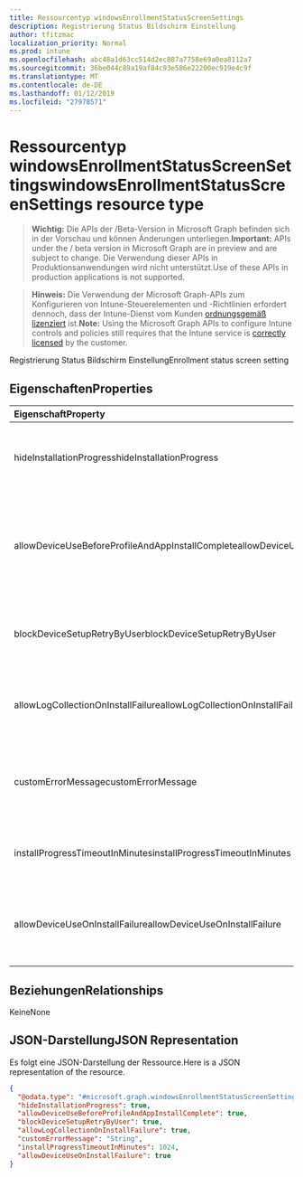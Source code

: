 ```yaml
---
title: Ressourcentyp windowsEnrollmentStatusScreenSettings
description: Registrierung Status Bildschirm Einstellung
author: tfitzmac
localization_priority: Normal
ms.prod: intune
ms.openlocfilehash: abc48a1d63cc514d2ec887a7758e69a0ea8112a7
ms.sourcegitcommit: 36be044c89a19af84c93e586e22200ec919e4c9f
ms.translationtype: MT
ms.contentlocale: de-DE
ms.lasthandoff: 01/12/2019
ms.locfileid: "27978571"
---
```

# <a name="windowsenrollmentstatusscreensettings-resource-type"></a><span data-ttu-id="b11dd-103">Ressourcentyp windowsEnrollmentStatusScreenSettings</span><span class="sxs-lookup"><span data-stu-id="b11dd-103">windowsEnrollmentStatusScreenSettings resource type</span></span>

> <span data-ttu-id="b11dd-104">**Wichtig:** Die APIs der /Beta-Version in Microsoft Graph befinden sich in der Vorschau und können Änderungen unterliegen.</span><span class="sxs-lookup"><span data-stu-id="b11dd-104">**Important:** APIs under the / beta version in Microsoft Graph are in preview and are subject to change.</span></span> <span data-ttu-id="b11dd-105">Die Verwendung dieser APIs in Produktionsanwendungen wird nicht unterstützt.</span><span class="sxs-lookup"><span data-stu-id="b11dd-105">Use of these APIs in production applications is not supported.</span></span>

> <span data-ttu-id="b11dd-106">**Hinweis:** Die Verwendung der Microsoft Graph-APIs zum Konfigurieren von Intune-Steuerelementen und -Richtlinien erfordert dennoch, dass der Intune-Dienst vom Kunden [ordnungsgemäß lizenziert](https://go.microsoft.com/fwlink/?linkid=839381) ist.</span><span class="sxs-lookup"><span data-stu-id="b11dd-106">**Note:** Using the Microsoft Graph APIs to configure Intune controls and policies still requires that the Intune service is [correctly licensed](https://go.microsoft.com/fwlink/?linkid=839381) by the customer.</span></span>

<span data-ttu-id="b11dd-107">Registrierung Status Bildschirm Einstellung</span><span class="sxs-lookup"><span data-stu-id="b11dd-107">Enrollment status screen setting</span></span>
## <a name="properties"></a><span data-ttu-id="b11dd-108">Eigenschaften</span><span class="sxs-lookup"><span data-stu-id="b11dd-108">Properties</span></span>
|<span data-ttu-id="b11dd-109">Eigenschaft</span><span class="sxs-lookup"><span data-stu-id="b11dd-109">Property</span></span>|<span data-ttu-id="b11dd-110">Typ</span><span class="sxs-lookup"><span data-stu-id="b11dd-110">Type</span></span>|<span data-ttu-id="b11dd-111">Beschreibung</span><span class="sxs-lookup"><span data-stu-id="b11dd-111">Description</span></span>|
|:---|:---|:---|
|<span data-ttu-id="b11dd-112">hideInstallationProgress</span><span class="sxs-lookup"><span data-stu-id="b11dd-112">hideInstallationProgress</span></span>|<span data-ttu-id="b11dd-113">Boolescher Wert</span><span class="sxs-lookup"><span data-stu-id="b11dd-113">Boolean</span></span>|<span data-ttu-id="b11dd-114">Zeigen Sie an oder blenden Sie des installationsfortschritts für Benutzer aus</span><span class="sxs-lookup"><span data-stu-id="b11dd-114">Show or hide installation progress to user</span></span>|
|<span data-ttu-id="b11dd-115">allowDeviceUseBeforeProfileAndAppInstallComplete</span><span class="sxs-lookup"><span data-stu-id="b11dd-115">allowDeviceUseBeforeProfileAndAppInstallComplete</span></span>|<span data-ttu-id="b11dd-116">Boolescher Wert</span><span class="sxs-lookup"><span data-stu-id="b11dd-116">Boolean</span></span>|<span data-ttu-id="b11dd-117">Zulassen Sie oder blockieren Sie Benutzer für die Verwendung von Gerät vor dem Profil- und app-Installation abgeschlossen</span><span class="sxs-lookup"><span data-stu-id="b11dd-117">Allow or block user to use device before profile and app installation complete</span></span>|
|<span data-ttu-id="b11dd-118">blockDeviceSetupRetryByUser</span><span class="sxs-lookup"><span data-stu-id="b11dd-118">blockDeviceSetupRetryByUser</span></span>|<span data-ttu-id="b11dd-119">Boolescher Wert</span><span class="sxs-lookup"><span data-stu-id="b11dd-119">Boolean</span></span>|<span data-ttu-id="b11dd-120">Ermöglicht es dem Benutzer, das von Setup auf Installationsfehler wiederholen</span><span class="sxs-lookup"><span data-stu-id="b11dd-120">Allow the user to retry the setup on installation failure</span></span>|
|<span data-ttu-id="b11dd-121">allowLogCollectionOnInstallFailure</span><span class="sxs-lookup"><span data-stu-id="b11dd-121">allowLogCollectionOnInstallFailure</span></span>|<span data-ttu-id="b11dd-122">Boolescher Wert</span><span class="sxs-lookup"><span data-stu-id="b11dd-122">Boolean</span></span>|<span data-ttu-id="b11dd-123">Zulassen Sie oder blockieren Sie Log-Auflistung auf Installationsfehler</span><span class="sxs-lookup"><span data-stu-id="b11dd-123">Allow or block log collection on installation failure</span></span>|
|<span data-ttu-id="b11dd-124">customErrorMessage</span><span class="sxs-lookup"><span data-stu-id="b11dd-124">customErrorMessage</span></span>|<span data-ttu-id="b11dd-125">Zeichenfolge</span><span class="sxs-lookup"><span data-stu-id="b11dd-125">String</span></span>|<span data-ttu-id="b11dd-126">Legen Sie benutzerdefinierte Fehlermeldung nach einem Installationsfehler anzeigen</span><span class="sxs-lookup"><span data-stu-id="b11dd-126">Set custom error message to show upon installation failure</span></span>|
|<span data-ttu-id="b11dd-127">installProgressTimeoutInMinutes</span><span class="sxs-lookup"><span data-stu-id="b11dd-127">installProgressTimeoutInMinutes</span></span>|<span data-ttu-id="b11dd-128">Int32</span><span class="sxs-lookup"><span data-stu-id="b11dd-128">Int32</span></span>|<span data-ttu-id="b11dd-129">Legen Sie die Installation des Fortschritts Timeout in Minuten</span><span class="sxs-lookup"><span data-stu-id="b11dd-129">Set installation progress timeout in minutes</span></span>|
|<span data-ttu-id="b11dd-130">allowDeviceUseOnInstallFailure</span><span class="sxs-lookup"><span data-stu-id="b11dd-130">allowDeviceUseOnInstallFailure</span></span>|<span data-ttu-id="b11dd-131">Boolescher Wert</span><span class="sxs-lookup"><span data-stu-id="b11dd-131">Boolean</span></span>|<span data-ttu-id="b11dd-132">Ermöglicht es dem Benutzer weiterhin verwenden das Gerät auf Installationsfehler</span><span class="sxs-lookup"><span data-stu-id="b11dd-132">Allow the user to continue using the device on installation failure</span></span>|

## <a name="relationships"></a><span data-ttu-id="b11dd-133">Beziehungen</span><span class="sxs-lookup"><span data-stu-id="b11dd-133">Relationships</span></span>
<span data-ttu-id="b11dd-134">Keine</span><span class="sxs-lookup"><span data-stu-id="b11dd-134">None</span></span>
## <a name="json-representation"></a><span data-ttu-id="b11dd-135">JSON-Darstellung</span><span class="sxs-lookup"><span data-stu-id="b11dd-135">JSON Representation</span></span>
<span data-ttu-id="b11dd-136">Es folgt eine JSON-Darstellung der Ressource.</span><span class="sxs-lookup"><span data-stu-id="b11dd-136">Here is a JSON representation of the resource.</span></span>
<!-- {
  "blockType": "resource",
  "@odata.type": "microsoft.graph.windowsEnrollmentStatusScreenSettings"
}
-->
``` json
{
  "@odata.type": "#microsoft.graph.windowsEnrollmentStatusScreenSettings",
  "hideInstallationProgress": true,
  "allowDeviceUseBeforeProfileAndAppInstallComplete": true,
  "blockDeviceSetupRetryByUser": true,
  "allowLogCollectionOnInstallFailure": true,
  "customErrorMessage": "String",
  "installProgressTimeoutInMinutes": 1024,
  "allowDeviceUseOnInstallFailure": true
}
```





